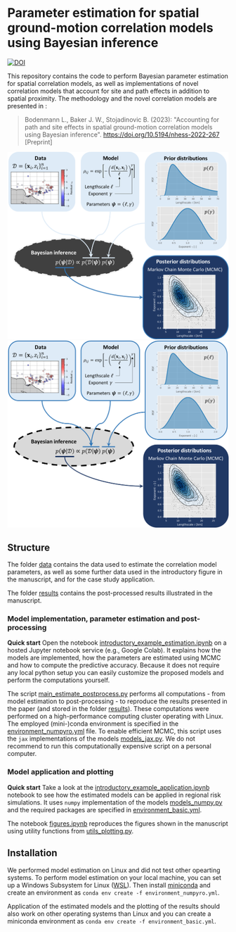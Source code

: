 # Parameter estimation for spatial ground-motion correlation models using Bayesian inference

[![DOI](https://zenodo.org/badge/542139247.svg)](https://zenodo.org/badge/latestdoi/542139247)

This repository contains the code to perform Bayesian parameter estimation for spatial correlation models, as well as implementations of novel correlation models that account for site and path effects in addition to spatial proximity. The methodology and the novel correlation models are presented in :

> Bodenmann L., Baker J. W., Stojadinovic B. (2023): "Accounting for path and site effects in spatial ground-motion correlation models using Bayesian inference". https://doi.org/10.5194/nhess-2022-267 [Preprint]

![alt text](https://github.com/bodlukas/ground-motion-correlation-bayes/blob/main/data/corr_schema_dark.png#gh-dark-mode-only)
![alt text](https://github.com/bodlukas/ground-motion-correlation-bayes/blob/main/data/corr_schema_bright.png#gh-light-mode-only)

## Structure

The folder [data](data/) contains the data used to estimate the correlation model parameters, as well as some further data used in the introductory figure in the manuscript, and for the case study application.

The folder [results](results/) contains the post-processed results illustrated in the manuscript.

### Model implementation, parameter estimation and post-processing

**Quick start** Open the notebook [introductory_example_estimation.ipynb](introductory_example_estimation.ipynb) on a hosted Jupyter notebook service (e.g., Google Colab). It explains how the models are implemented, how the parameters are estimated using MCMC and how to compute the predictive accuracy. Because it does not require any local python setup you can easily customize the proposed models and perform the computations yourself.

The script [main_estimate_postprocess.py](main_estimate_postprocess.py) performs all computations - from model estimation to post-processing - to reproduce the results presented in the paper (and stored in the folder [results](results/)). These computations were performed on a high-performance computing cluster operating with Linux. The employed (mini-)conda environment is specified in the [environment_numpyro.yml](environment_numpyro.yml) file. To enable efficient MCMC, this script uses the `jax` implementations of the models [models_jax.py](models_jax.py). We do not recommend to run this computationally expensive script on a personal computer. 

### Model application and plotting

**Quick start** Take a look at the [introductory_example_application.ipynb](introductory_example_application.ipynb) notebook to see how the estimated models can be applied in regional risk simulations. It uses `numpy` implementation of the models [models_numpy.py](models_numpy.py) and the required packages are specified in [environment_basic.yml](environment_basic.yml).

The notebook [figures.ipynb](figures.ipynb) reproduces the figures shown in the manuscript using utility functions from [utils_plotting.py](utils_plotting.py).

## Installation

We performed model estimation on Linux and did not test other opearting systems. To perform model estimation on your local machine, you can set up a Windows Subsystem for Linux ([WSL](https://learn.microsoft.com/en-us/windows/wsl/install)). Then install [miniconda](https://docs.conda.io/en/latest/miniconda.html) and create an environment as `conda env create -f environment_numpyro.yml`.

Application of the estimated models and the plotting of the results should also work on other operating systems than Linux and you can create a miniconda environment as `conda env create -f environment_basic.yml`.
